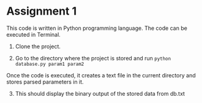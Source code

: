 # Assignment 1

This code is written in Python programming language.
The code can be executed in Terminal.

1. Clone the project.

2. Go to the directory where the project is stored and run
   `python database.py param1 param2`

Once the code is executed, it creates a text file in the current directory
and stores parsed parameters in it.

3. This should display the binary output of the stored data from db.txt
